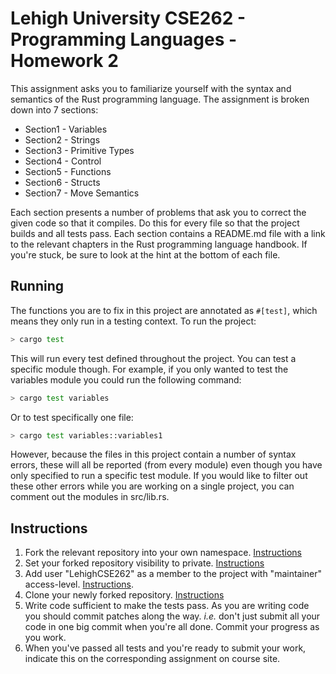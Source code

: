 # Lehigh University CSE262 - Programming Languages - Homework 2

This assignment asks you to familiarize yourself with the syntax and semantics of the Rust programming language. The assignment is broken down into 7 sections:

- Section1 - Variables
- Section2 - Strings
- Section3 - Primitive Types
- Section4 - Control
- Section5 - Functions
- Section6 - Structs
- Section7 - Move Semantics

Each section presents a number of problems that ask you to correct the given code so that it compiles. Do this for every file so that the project builds and all tests pass. Each section contains a README.md file with a link to the relevant chapters in the Rust programming language handbook. If you're stuck, be sure to look at the hint at the bottom of each file.

## Running

The functions you are to fix in this project are annotated as `#[test]`, which means they only run in a testing context. To run the project:

```bash
> cargo test
```

This will run every test defined throughout the project. You can test a specific module though. For example, if you only wanted to test the variables module you could run the following command:

```bash
> cargo test variables
```

Or to test specifically one file:

```bash
> cargo test variables::variables1
```

However, because the files in this project contain a number of syntax errors, these will all be reported (from every module) even though you have only specified to run a specific test module. If you would like to filter out these other errors while you are working on a single project, you can comment out the modules in src/lib.rs.

## Instructions

1. Fork the relevant repository into your own namespace. [Instructions](https://docs.gitlab.com/ee/workflow/forking_workflow.html#creating-a-fork)
2. Set your forked repository visibility to private. [Instructions](https://docs.gitlab.com/ee/public_access/public_access.html#how-to-change-project-visibility)
3. Add user "LehighCSE262" as a member to the project with "maintainer" access-level. [Instructions](https://docs.gitlab.com/ee/user/project/members/#add-a-user). 
4. Clone your newly forked repository. [Instructions](https://docs.gitlab.com/ee/gitlab-basics/start-using-git.html#clone-a-repository) 
5. Write code sufficient to make the tests pass. As you are writing code you should commit patches along the way. *i.e.* don't just submit all your code in one big commit when you're all done. Commit your progress as you work.
6. When you've passed all tests and you're ready to submit your work, indicate this on the corresponding assignment on course site. 

